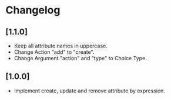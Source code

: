 # Changelog

## [1.1.0]

- Keep all attribute names in uppercase.
- Change Action "add" to "create".
- Change Argument "action" and "type" to Choice Type.

## [1.0.0]

- Implement create, update and remove attribute by expression.


